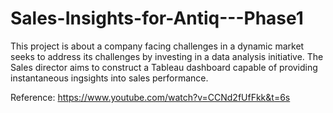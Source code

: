 # Sales-Insights-for-Antiq---Phase1

This project is about a company facing challenges in a dynamic market seeks to address its challenges by investing in a data analysis initiative. The Sales director aims to construct a Tableau dashboard capable of providing instantaneous ingsights into sales performance.

Reference: https://www.youtube.com/watch?v=CCNd2fUfFkk&t=6s
